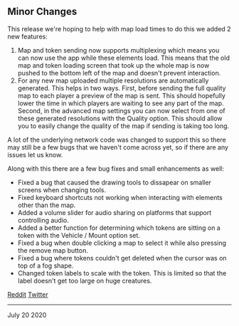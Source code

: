 ## Minor Changes

This release we're hoping to help with map load times to do this we added 2 new features:

1. Map and token sending now supports multiplexing which means you can now use the app while these elements load. This means that the old map and token loading screen that took up the whole map is now pushed to the bottom left of the map and doesn't prevent interaction.
2. For any new map uploaded multiple resolutions are automatically generated. This helps in two ways. First, before sending the full quality map to each player a preview of the map is sent. This should hopefully lower the time in which players are waiting to see any part of the map. Second, in the advanced map settings you can now select from one of these generated resolutions with the Quality option. This should allow you to easily change the quality of the map if sending is taking too long.

A lot of the underlying network code was changed to support this so there may still be a few bugs that we haven't come across yet, so if there are any issues let us know.

Along with this there are a few bug fixes and small enhancements as well:

- Fixed a bug that caused the drawing tools to dissapear on smaller screens when changing tools.
- Fixed keyboard shortcuts not working when interacting with elements other than the map.
- Added a volume slider for audio sharing on platforms that support controlling audio.
- Added a better function for determining which tokens are sitting on a token with the Vehicle / Mount option set.
- Fixed a bug when double clicking a map to select it while also pressing the remove map button.
- Fixed a bug where tokens couldn't get deleted when the cursor was on top of a fog shape.
- Changed token labels to scale with the token. This is limited so that the label doesn't get too large on huge creatures.

[Reddit](https://www.reddit.com/r/OwlbearRodeo/comments/hujuk5/beta_v142_release_map_loading_and_bugfixes/)
[Twitter](https://twitter.com/owlbearrodeo/status/1285179332986458113?s=21)

---

July 20 2020
